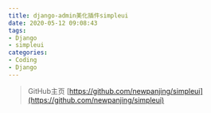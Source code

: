 ```yaml
---
title: django-admin美化插件simpleui
date: 2020-05-12 09:08:43
tags:
- Django
- simpleui
categories:
- Coding
- Django
---
```


> GitHub主页 [https://github.com/newpanjing/simpleui](https://github.com/newpanjing/simpleui)

